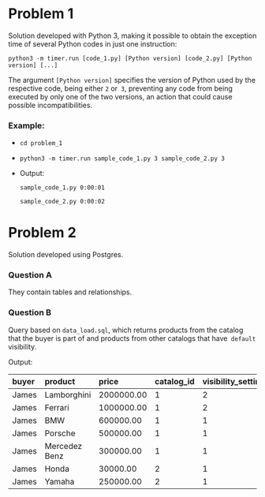 # Problem 1

Solution developed with Python 3, making it possible to obtain the exception time of several Python codes in just one instruction:

`python3 -m timer.run [code_1.py] [Python version] [code_2.py] [Python version] [...]`

The argument `[Python version]` specifies the version of Python used by the respective code, being either `2` or` 3`, preventing any code from being executed by only one of the two versions, an action that could cause possible incompatibilities.

### Example:

- `cd problem_1`

- `python3 -m timer.run sample_code_1.py 3 sample_code_2.py 3`

- Output:

    ```
    sample_code_1.py 0:00:01 

    sample_code_2.py 0:00:02
    ```

# Problem 2

Solution developed using Postgres.

### Question A

They contain tables and relationships.

### Question B

Query based on `data_load.sql`, which returns products from the catalog that the buyer is part of and products from other catalogs that have` default` visibility.

Output:

| buyer | product       | price      | catalog_id | visibility_setting_id |
| :-----|:--------------| :----------|:-----------|:----------------------|
| James | Lamborghini   | 2000000.00 |1           |2                      |
| James | Ferrari       | 1000000.00 |1           |2                      |
| James | BMW           |  600000.00 |1           |1                      |
| James | Porsche       |  500000.00 |1           |1                      |
| James | Mercedez Benz |  300000.00 |1           |1                      |
| James | Honda         |   30000.00 |2           |1                      |
| James | Yamaha        |  250000.00 |2           |1                      |